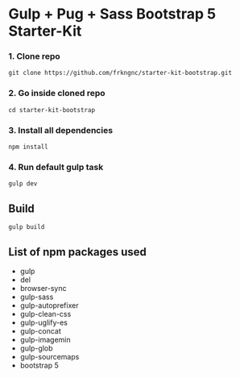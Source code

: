 
# Gulp + Pug + Sass Bootstrap 5 Starter-Kit

### 1. Clone repo
```
git clone https://github.com/frkngnc/starter-kit-bootstrap.git
```

### 2. Go inside cloned repo
```
cd starter-kit-bootstrap
```

### 3. Install all dependencies 
```
npm install
```

### 4. Run default gulp task
```
gulp dev
```

## Build 
```
gulp build
```

## List of npm packages used

- gulp
- del
- browser-sync
- gulp-sass
- gulp-autoprefixer
- gulp-clean-css
- gulp-uglify-es
- gulp-concat
- gulp-imagemin
- gulp-glob
- gulp-sourcemaps
- bootstrap 5

